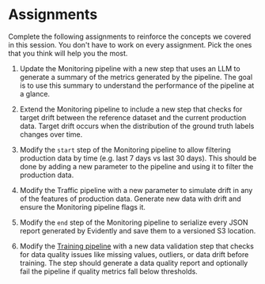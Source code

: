 # Assignments

Complete the following assignments to reinforce the concepts we covered in this session. You don't have to work on every assignment. Pick the ones that you think will help you the most.

1. Update the Monitoring pipeline with a new step that uses an LLM to generate a summary of the metrics generated by the pipeline. The goal is to use this summary to understand the performance of the pipeline at a glance.

1. Extend the Monitoring pipeline to include a new step that checks for target drift between the reference dataset and the current production data. Target drift occurs when the distribution of the ground truth labels changes over time.

1. Modify the `start` step of the Monitoring pipeline to allow filtering production data by time (e.g. last 7 days vs last 30 days). This should be done by adding a new parameter to the pipeline and using it to filter the production data.

1. Modify the Traffic pipeline with a new parameter to simulate drift in any of the features of production data. Generate new data with drift and ensure the Monitoring pipeline flags it.

1. Modify the `end` step of the Monitoring pipeline to serialize every JSON report generated by Evidently and save them to a versioned S3 location.

1. Modify the [Training pipeline](src/pipelines/training.py) with a new data validation step that checks for data quality issues like missing values, outliers, or data drift before training. The step should generate a data quality report and optionally fail the pipeline if quality metrics fall below thresholds.
